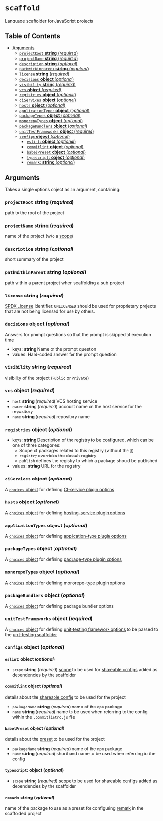 # `scaffold`

Language scaffolder for JavaScript projects

## Table of Contents

* [Arguments](#arguments)
  * [`projectRoot` __string__ (_required_)](#projectroot-string-required)
  * [`projectName` __string__ (_required_)](#projectname-string-required)
  * [`description` __string__ (_optional_)](#description-string-optional)
  * [`pathWithinParent` __string__ (_required_)](#pathwithinparent-string-required)
  * [`license` __string__ (_required_)](#license-string-required)
  * [`decisions` __object__ (_optional_)](#decisions-object-optional)
  * [`visibility` __string__ (_required_)](#visibility-string-required)
  * [`vcs` __object__ (_required_)](#vcs-object-required)
  * [`registries` __object__ (_optional_)](#registries-object-optional)
  * [`ciServices` __object__ (_optional_)](#ciservices-object-optional)
  * [`hosts` __object__ (_optional_)](#hosts-object-optional)
  * [`applicationTypes` __object__ (_optional_)](#applicationtypes-object-optional)
  * [`packageTypes` __object__ (_optional_)](#packagetypes-object-optional)
  * [`monorepoTypes` __object__ (_optional_)](#monorepotypes-object-optional)
  * [`packageBundlers` __object__ (_optional_)](#packagebundlers-object-optional)
  * [`unitTestFrameworks` __object__ (_required_)](#unittestframeworks-object-required)
  * [`configs` __object__ (_optional_)](#configs-object-optional)
    * [`eslint`: __object__ (_optional_)](#eslint-object-optional)
    * [`commitlint` __object__ (_optional_)](#commitlint-object-optional)
    * [`babelPreset` __object__ (_optional_)](#babelpreset-object-optional)
    * [`typescript`: __object__ (_optional_)](#typescript-object-optional)
    * [`remark`: __string__ (_optional_)](#remark-string-optional)

## Arguments

Takes a single options object as an argument, containing:

### `projectRoot` __string__ (_required_)

path to the root of the project

### `projectName` __string__ (_required_)

name of the project (w/o a [scope](https://docs.npmjs.com/misc/scope))

### `description` __string__ (_optional_)

short summary of the project

### `pathWithinParent` __string__ (_optional_)

path within a parent project when scaffolding a sub-project

### `license` __string__ (_required_)

[SPDX License](https://spdx.org/licenses/) Identifier.
`UNLICENSED` should be used for proprietary projects that are not being
licensed for use by others.

### `decisions` __object__ (_optional_)

Answers for prompt questions so that the prompt is skipped at execution time

* keys: __string__ Name of the prompt question
* values: Hard-coded answer for the prompt question

### `visibility` __string__ (_required_)

visibility of the project (`Public` or `Private`)

### `vcs` __object__ (_required_)

* `host` __string__ (_required_)
  VCS hosting service
* `owner` __string__ (_required_)
  account name on the host service for the repository
* `name` __string__ (_required_)
  repository name

### `registries` __object__ (_optional_)

* keys: __string__ Description of the registry to be configured, which can be
  one of three categories:
  * Scope of packages related to this registry (without the `@`)
  * `registry` overrides the default registry
  * `publish` defines the registry to which a package should be published
* values: __string__ URL for the registry

### `ciServices` __object__ (_optional_)

A [`choices` object](https://github.com/form8ion/javascript-core#choices-object-required)
for defining [CI-service plugin options](https://github.com/form8ion/awesome#continuous-integration-services)

### `hosts` __object__ (_optional_)

A [`choices` object](https://github.com/form8ion/javascript-core#choices-object-required)
for defining [hosting-service plugin options](https://github.com/form8ion/awesome#hosts)

### `applicationTypes` __object__ (_optional_)

A [`choices` object](https://github.com/form8ion/javascript-core#choices-object-required)
for defining [application-type plugin options](https://github.com/form8ion/awesome#application-types)

### `packageTypes` __object__ (_optional_)

A [`choices` object](https://github.com/form8ion/javascript-core#choices-object-required)
for defining [package-type plugin options](https://github.com/form8ion/awesome#package-types)

### `monorepoTypes` __object__ (_optional_)

A [`choices` object](https://github.com/form8ion/javascript-core#choices-object-required)
for defining monorepo-type plugin options

### `packageBundlers` __object__ (_optional_)

A [`choices` object](https://github.com/form8ion/javascript-core#choices-object-required)
for defining package bundler options

### `unitTestFrameworks` __object__ (_required_)

A [`choices` object](https://github.com/form8ion/javascript-core#choices-object-required)
for defining [unit-testing framework options](https://github.com/form8ion/awesome#unit-testing-frameworks)
to be passed to the [unit-testing scaffolder](./scaffold-unit-testing.md)

### `configs` __object__ (_optional_)

#### `eslint`: __object__ (_optional_)

* `scope` __string__ (_required_)
  [scope](https://docs.npmjs.com/misc/scope) to be used for [shareable configs](https://eslint.org/docs/developer-guide/shareable-configs)
  added as dependencies by the scaffolder

#### `commitlint` __object__ (_optional_)

details about the [shareable config](https://marionebl.github.io/commitlint/#/concepts-shareable-config)
to be used for the project

* `packageName` __string__ (_required_)
  name of the `npm` package
* `name` __string__ (_required_)
  name to be used when referring to the config within the `.commitlintrc.js`
  file

#### `babelPreset` __object__ (_optional_)

details about the [preset](https://babeljs.io/docs/plugins/#creating-a-preset)
to be used for the project

* `packageName` __string__ (_required_)
  name of the `npm` package
* `name` __string__ (_required_)
  shorthand name to be used when referring to the config

#### `typescript`: __object__ (_optional_)

* `scope` __string__ (_required_)
  [scope](https://docs.npmjs.com/misc/scope) to be used for shareable configs
  added as dependencies by the scaffolder

#### `remark`: __string__ (_optional_)

name of the package to use as a preset for configuring [remark](https://remark.js.org/)
in the scaffolded project
